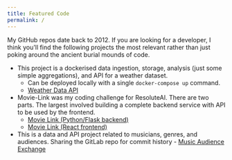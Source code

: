 ```yaml
---
title: Featured Code
permalink: /
---
```


My GitHub repos date back to 2012. If you are looking for a developer, I think you'll find the following projects the most relevant rather than just poking around the ancient burial mounds of code.

- This project is a dockerised data ingestion, storage, analysis (just some simple aggregations), and API for a weather dataset.
  - Can be deployed locally with a single `docker-compose up` command.
  - [Weather Data API](https://github.com/sjlawson/weatherdata-code-sample)
- Movie-Link was my coding challenge for ResoluteAI. There are two parts. The largest involved building a complete backend service with API to be used by the frontend.
  - [Movie Link (Python/Flask backend)](https://github.com/sjlawson/movie-link-backend)
  - [Movie Link (React frontend)](https://github.com/sjlawson/movie-link-frontend)
- This is a data and API project related to musicians, genres, and audiences. Sharing the GitLab repo for commit history 
      - [Music Audience Exchange](https://gitlab.com/sjlawson/maxdata)
      

